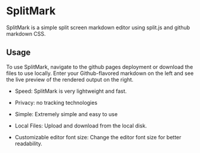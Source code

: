 # SplitMark

SplitMark is a simple split screen markdown editor using split.js and github markdown CSS.

## Usage
To use SplitMark, navigate to the github pages deployment or download the files to use locally.
Enter your Github-flavored markdown on the left and see the live preview of the rendered output on the right.

* Speed: SplitMark is very lightweight and fast.

* Privacy: no tracking technologies

* Simple: Extremely simple and easy to use

* Local Files: Upload and download from the local disk.

* Customizable editor font size: Change the editor font size for better readability.